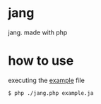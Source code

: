 # jang
jang. made with php
# how to use
executing the [example](./example.ja) file
```console
$ php ./jang.php example.ja
```
